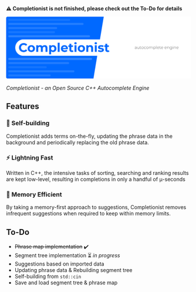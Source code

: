 **⚠️ Completionist is not finished, please check out the To-Do for details**

![Completionist Banner](doc/Header.svg)

*Completionist - an Open Source C++ Autocomplete Engine*

## Features

### 🤖 Self-building  
Completionist adds terms on-the-fly, updating the phrase data in the background and periodically replacing the old phrase data.

### ⚡ Lightning Fast
Written in C++, the intensive tasks of sorting, searching and ranking results are kept low-level, resulting in completions in only a handful of μ-seconds

### 💾 Memory Efficient
By taking a memory-first approach to suggestions, Completionist removes infrequent suggestions when required to keep within memory limits.

## To-Do
- ~~Phrase map implementation~~ ✔️
- Segment tree implementation ⏳ *in progress*
- Suggestions based on imported data
- Updating phrase data & Rebuilding segment tree
- Self-building from `std::cin`
- Save and load segment tree & phrase map
